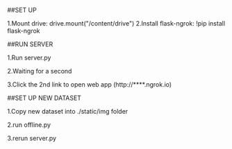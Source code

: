 ##SET UP

1.Mount drive: drive.mount("/content/drive")
2.Install flask-ngrok: !pip install flask-ngrok


##RUN SERVER

1.Run server.py

2.Waiting for a second

3.Click the 2nd link to open web app (http://****.ngrok.io)

##SET UP NEW DATASET

1.Copy new dataset into ./static/img folder

2.run offline.py

3.rerun server.py
